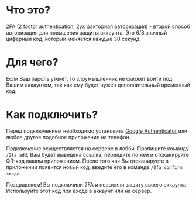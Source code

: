 # Что это?
2FA (2 factor authentication, 2ух факторная авторизация) - второй способ авторизация для повышения защиты аккаунта. Это 6/8 значный циферный код, который меняется каждые 30 секунд.

# Для чего?
Если Ваш пароль утекёт, то злоумышленник не сможет войти под Вашим аккаунтом, так как ему будет нужен дополнительный временный код.

# Как подключить?
Перед подключением необходимо установить [Google Authenticator](https://play.google.com/store/apps/details?id=com.google.android.apps.authenticator2&hl=ru&gl=US) или любое другое подобное приложение на телефон.

Подключение осуществляется на сервере в лобби. Пропишите команду `/2fa add`, Вам будет выведена ссылка, перейдите по ней и отсканируйте QR-код вашим приложением. После того как Вы отсканируете в приложении появится новый код, введите его в команде `/2fa confirm <код>`.

Поздравляем! Вы подключили 2FA и повысили защиту своего аккаунта. Используйте этот код при входе в аккаунт или на сервер.

